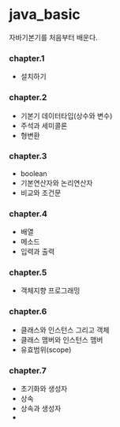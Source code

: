 # java_basic
자바기본기를 처음부터 배운다.

### chapter.1 
- 설치하기

### chapter.2 
- 기본기 데이터타입(상수와 변수)
- 주석과 세미콜론
- 형변환

### chapter.3
- boolean
- 기본연산자와 논리연산자
- 비교와 조건문

### chapter.4
- 배열
- 메소드 
- 입력과 출력

### chapter.5
- 객체지향 프로그래밍

### chapter.6
- 클래스와 인스턴스 그리고 객체
- 클래스 맴버와 인스턴스 맴버
- 유효범위(scope)

### chapter.7
- 초기화와 생성자
- 상속
- 상속과 생성자
-
